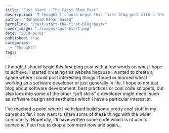 ```yaml
---
title: "Just Start - The First Blog Post"
description: "I thought I should begin this first blog post with a few words on what I hope to achieve."
author: "Muhammad Rehan Saeed"
permalink: "/just-start-the-first-blog-post/"
cover_image: "./images/Just-Start.png"
date: "2014-02-01"
published: true
categories:
  - "Thoughts"
tags:
---
```


I thought I should begin this first blog post with a few words on what I hope to achieve. I started creating this website because I wanted to create a space where I could post interesting things I found or learned whilst working as a software developer or just generally in life. I hope to not just blog about software development, best practices or cool code snippets, but also look into some of the other “soft skills” a developer might need, such as software design and aesthetics which I have a particular interest in.

I've reached a point where I've helped build some pretty cool stuff in my career so far. I now want to share some of these things with the wider community. Hopefully, I'll have written some code which is of use to someone. Feel free to drop a comment now and again…
